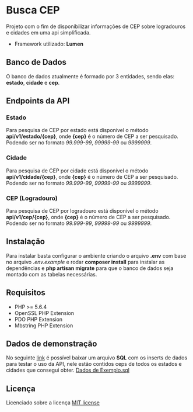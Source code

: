 # Busca CEP
Projeto com o fim de disponibilizar informações de CEP sobre logradouros e cidades em uma api simplificada.
* Framework utilizado: **Lumen**

## Banco de Dados
O banco de dados atualmente é formado por 3 entidades, sendo elas: **estado**, **cidade** e **cep**.

## Endpoints da API

### Estado
Para pesquisa de CEP por estado está disponível o método **api/v1/estado/{cep}**, onde **{cep}** é o número de CEP a ser pesquisado. Podendo ser no formato *99.999-99*, *99999-99* ou *9999999*.

### Cidade
Para pesquisa de CEP por cidade está disponível o método **api/v1/cidade/{cep}**, onde **{cep}** é o número de CEP a ser pesquisado. Podendo ser no formato *99.999-99*, *99999-99* ou *9999999*.

### CEP (Logradouro)
Para pesquisa de CEP por logradouro está disponível o método **api/v1/cep/{cep}**, onde **{cep}** é o número de CEP a ser pesquisado. Podendo ser no formato *99.999-99*, *99999-99* ou *9999999*.

## Instalação
Para instalar basta configurar o ambiente criando o arquivo **.env** com base no arquivo *.env.example* e rodar **composer install** para instalar as dependências e **php artisan migrate** para que o banco de dados seja montado com as tabelas necessárias. 

## Requisitos
* PHP >= 5.6.4
* OpenSSL PHP Extension
* PDO PHP Extension
* Mbstring PHP Extension

## Dados de demonstração
No seguinte [link](https://drive.google.com/open?id=0B-U3nRKvcWHjN0V6RDRpeWl4cTA) é possível baixar um arquivo **SQL** com os inserts de dados para testar o uso da API, nele estão contidos ceps de todos os estados e cidades que consegui obter.
[Dados de Exemplo.sql](https://drive.google.com/open?id=0B-U3nRKvcWHjN0V6RDRpeWl4cTA)

## Licença

Licenciado sobre a licença [MIT license](http://opensource.org/licenses/MIT)
